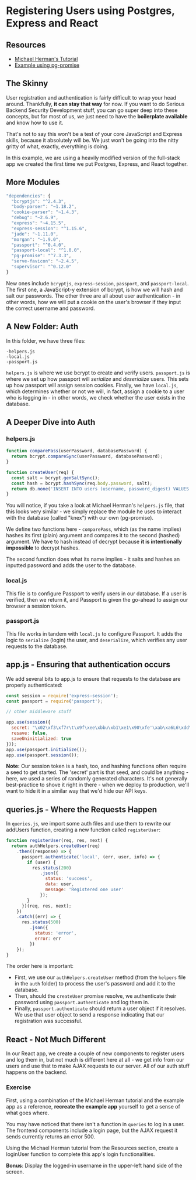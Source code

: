 # Registering Users using Postgres, Express and React

## Resources

* [Michael Herman's Tutorial](http://mherman.org/blog/2016/09/25/node-passport-and-postgres/)
* [Example using pg-promise](https://github.com/crymall/express_fullstack_example)

## The Skinny

User registration and authentication is fairly difficult to wrap your head around. Thankfully, **it can stay that way** for now. If you want to do Serious Backend Security Development stuff, you can go super deep into these concepts, but for most of us, we just need to have the **boilerplate available** and know how to use it.

That's not to say this won't be a test of your core JavaScript and Express skills, because it absolutely will be. We just won't be going into the nitty gritty of what, exactly, everything is doing.

In this example, we are using a heavily modified version of the full-stack app we created the first time we put Postgres, Express, and React together.

## More Modules

```js
"dependencies": {
  "bcryptjs": "^2.4.3",
  "body-parser": "~1.18.2",
  "cookie-parser": "~1.4.3",
  "debug": "~2.6.9",
  "express": "~4.15.5",
  "express-session": "^1.15.6",
  "jade": "~1.11.0",
  "morgan": "~1.9.0",
  "passport": "^0.4.0",
  "passport-local": "^1.0.0",
  "pg-promise": "^7.3.3",
  "serve-favicon": "~2.4.5",
  "supervisor": "^0.12.0"
}
```

New ones include `bcryptjs`, `express-session`, `passport`, and `passport-local`. The first one, a JavaScript-y extension of bcrypt, is how we will hash and salt our passwords. The other three are all about user authentication - in other words, how we will put a cookie on the user's browser if they input the correct username and password.

## A New Folder: Auth

In this folder, we have three files:

```
-helpers.js
-local.js
-passport.js
```

`helpers.js` is where we use bcrypt to create and verify users. `passport.js` is where we set up how passport will *serialize* and *deserialize* users. This sets up how passport will assign session cookies. Finally, we have `local.js`, which determines whether or not we will, in fact, assign a cookie to a user who is logging in - in other words, we check whether the user exists in the database.

## A Deeper Dive into Auth

### helpers.js

```js
function comparePass(userPassword, databasePassword) {
  return bcrypt.compareSync(userPassword, databasePassword);
}

function createUser(req) {
  const salt = bcrypt.genSaltSync();
  const hash = bcrypt.hashSync(req.body.password, salt);
  return db.none('INSERT INTO users (username, password_digest) VALUES (${username}, ${password})', {username: req.body.username, password: hash});
}
```

You will notice, if you take a look at Michael Herman's `helpers.js` file, that this looks very similar - we simply replace the module he uses to interact with the database (called "knex") with our own (pg-promise).

We define two functions here - `comparePass`, which (as the name implies) hashes its first (plain) argument and compares it to the second (hashed) argument. We have to hash instead of decrypt because **it is intentionally impossible** to decrypt hashes.

The second function does what its name implies - it salts and hashes an inputted password and adds the user to the database.

### local.js

This file is to configure Passport to verify users in our database. If a user is verified, then we return it, and Passport is given the go-ahead to assign our browser a session token.

### passport.js

This file works in tandem with `local.js` to configure Passport. It adds the logic to `serialize` (login) the user, and `deserialize`, which verifies any user requests to the database.

## app.js - Ensuring that authentication occurs

We add several bits to app.js to ensure that requests to the database are properly authenticated:

```js
const session = require('express-session');
const passport = require('passport');

// other middleware stuff

app.use(session({
  secret: "\x02\xf3\xf7r\t\x9f\xee\xbbu\xb1\xe1\x90\xfe'\xab\xa6L6\xdd\x8d[\xccO\xfe",
  resave: false,
  saveUninitialized: true
}));
app.use(passport.initialize());
app.use(passport.session());
```

**Note:** Our session token is a hash, too, and hashing functions often require a seed to get started. The 'secret' part is that seed, and could be anything - here, we used a series of randomly generated characters. It's not generally best-practice to shove it right in there - when we deploy to production, we'll want to hide it in a similar way that we'd hide our API keys.

## queries.js - Where the Requests Happen

In `queries.js`, we import some auth files and use them to rewrite our addUsers function, creating a new function called `registerUser`:

```js
function registerUser(req, res, next) {
  return authHelpers.createUser(req)
    .then((response) => {
      passport.authenticate('local', (err, user, info) => {
        if (user) {
          res.status(200)
             .json({
               status: 'success',
               data: user,
               message: 'Registered one user'
             });
        }
      })(req, res, next);
    })
    .catch((err) => {
      res.status(500)
         .json({
           status: 'error',
           error: err
         })
    });
}
```

The order here is important:

* First, we use our `authHelpers.createUser` method (from the `helpers` file in the `auth` folder) to process the user's password and add it to the database.
* Then, should the `createUser` promise resolve, we authenticate their password using `passport.authenticate` and log them in.
* Finally, `passport.authenticate` should return a user object if it resolves. We use that user object to send a response indicating that our registration was successful.

## React - Not Much Different

In our React app, we create a couple of new components to register users and log them in, but not much is different here at all - we get info from our users and use that to make AJAX requests to our server. All of our auth stuff happens on the backend.

### Exercise

First, using a combination of the Michael Herman tutorial and the example app as a reference, **recreate the example app** yourself to get a sense of what goes where.

You may have noticed that there isn't a function in `queries` to log in a user. The frontend components include a login page, but the AJAX request it sends currently returns an error 500.

Using the Michael Herman tutorial from the Resources section, create a loginUser function to complete this app's login functionalities.

**Bonus**: Display the logged-in username in the upper-left hand side of the screen.
